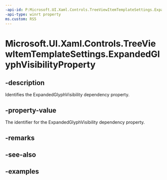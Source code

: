 ```yaml
---
-api-id: P:Microsoft.UI.Xaml.Controls.TreeViewItemTemplateSettings.ExpandedGlyphVisibilityProperty
-api-type: winrt property
ms.custom: RS5
---
```

<!-- Property syntax.
public DependencyProperty ExpandedGlyphVisibilityProperty { get; }
-->

# Microsoft.UI.Xaml.Controls.TreeViewItemTemplateSettings.ExpandedGlyphVisibilityProperty


## -description

Identifies the ExpandedGlyphVisibility dependency property.


## -property-value

The identifier for the ExpandedGlyphVisibility dependency property.


## -remarks


## -see-also


## -examples


